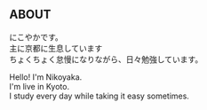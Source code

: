 ## ABOUT
にこやかです。  
主に京都に生息しています  
ちょくちょく怠慢になりながら、日々勉強しています。  


Hello! I'm Nikoyaka.  
I'm live in Kyoto.  
I study every day while taking it easy sometimes.


<!--
**Nikoyaka9dd/Nikoyaka9dd** is a ✨ _special_ ✨ repository because its `README.md` (this file) appears on your GitHub profile.

Here are some ideas to get you started:

- 🔭 I’m currently working on ...
- 🌱 I’m currently learning ...
- 👯 I’m looking to collaborate on ...
- 🤔 I’m looking for help with ...
- 💬 Ask me about ...
- 📫 How to reach me: ...
- 😄 Pronouns: ...
- ⚡ Fun fact: ...
-->
